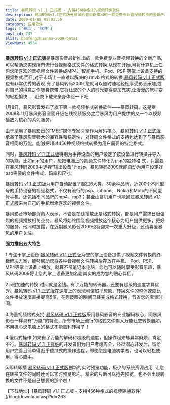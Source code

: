 ```yaml
---
title: 暴风转码 v1.1 正式版 - 支持456种格式的视频转换软件
description: 暴风转码v1.1正式版是暴风影音最新推出的一款免费专业音视频转换的全新产品,可以帮助您实现所有流行音视频格式文件的格式转换.从现在开始,可将计算机上任何您所喜欢的音视频文件转换成MP4、智能手机、iPod、PSP等掌上设备支持的视频格式.而且,对于市场上一直难以解决的rmvb格式的转换,暴风转码v1.1正式版也有非常优秀的表现.有了暴风转码2009,您就可以随时随地轻松享受影音乐趣,或将自己的得意之作随身携带,它将让您的个人的时光变得更加充实,让漫漫的旅程变的轻松愉快……赶快下载来亲身体验一下吧.1月8日，暴风影音发布了旗下第一款视频格式转换软件——暴风转码。这是继2008年11月暴风影音全面升级在线视频服务之后暴风为用户提供的又一个以视频播放为核心的系列服务。
date: 2009-01-09 09:03:56
category: 应用软件
tags: ['暴风', '软件']
post_id: 747
alias: baofengzhuanma-2009-beta1
ViewNums: 4534
---
```


[**暴风转码 v1.1 正式版**](/blog/baofengzhuanma-2009-beta1)是暴风影音最新推出的一款免费专业音视频转换的全新产品,可以帮助您实现所有流行音视频格式文件的格式转换.从现在开始,可将计算机上任何您所喜欢的音视频文件转换成MP4、智能手机、iPod、PSP 等掌上设备支持的视频格式.而且,对于市场上一直难以解决的 rmvb 格式的转换,[暴风转码 v1.1 正式版](/blog/baofengzhuanma-2009-beta1)也有非常优秀的表现.有了暴风转码2009,您就可以随时随地轻松享受影音乐趣,或将自己的得意之作随身携带,它将让您的个人的时光变得更加充实,让漫漫的旅程变的轻松愉快……赶快下载来亲身体验一下吧.

1月8日，暴风影音发布了旗下第一款视频格式转换软件——暴风转码。这是继2008年11月暴风影音全面升级在线视频服务之后暴风为用户提供的又一个以视频播放为核心的系列服务。

由于采用了暴风影音的“MEE”媒体专家引擎作为解码核心，[暴风转码 v1.1 正式版](/blog/baofengzhuanma-2009-beta1)承袭了暴风影音强大的兼容性和稳定性，对转码文件格式的支持也达到了与暴风影音相同的万能，能够把超过456种视频格式转换为用户需要的特定格式。

同时，[暴风转码 v1.1 正式版](/blog/baofengzhuanma-2009-beta1)特别为手持设备的用户设定了按设备进行转换并导入的功能，比如psp的用户，想把电脑上的视频文件转化为psp的独特格 式，只需要在暴风转码2009中选择“输出设备”为psp，暴风转码2009就能自动为用户设定好psp需要的文件格式、码率和尺寸。

[暴风转码 v1.1 正式版](/blog/baofengzhuanma-2009-beta1)为用户自动配置了超过6大类、30余种品牌，近200个不同型号的手持设备的视频格式，不仅有流行的psp、iphone、 Nokia和Moto的不同型号手机，还包括不同品牌的mp4、mp3；甚至山寨机用户也能通过[暴风转码 v1.1 正式版](/blog/baofengzhuanma-2009-beta1)来为自己的手机增添喜欢的视频文件。

暴风影音市场部负责人表示，不管是在线播放还是格式转换，都是用户需求日趋强烈的视频播放相关业务，暴风将始终围绕视频播放这个核心为用户提供更多，更好的服务。他同时披露，在近期暴风影音2009也将迎来一次重大升级，还请喜爱暴风的用户关注。

**强力推出五大特色**

1.专注于掌上设备
[暴风转码 v1.1 正式版](/blog/baofengzhuanma-2009-beta1)为您的掌上设备提供了视频文件转换的终极解决方案，能够帮助您将各种音视频文件转换后存放在手机、iPod、PSP、MP4等掌上设备上播放。就算不带笔记本电脑，您也可以随时享受影音乐趣，暴风转码2009将让您的掌上设备更加名副其实的成为您的贴心伴侣。

2.5倍加速的转换
时间就是金钱。有了万能的转码器，还要有超级的速度才算优秀。[暴风转码 v1.1 正式版](/blog/baofengzhuanma-2009-beta1)在速度上的表现可谓超乎想象，转换文件的整体速度比文件播放速度直接提高5倍，在您眨眼的瞬间已经完成格式转换，节省您的宝贵时间。

3.海量视频格式支持
[暴风转码 v1.1 正式版](/blog/baofengzhuanma-2009-beta1)采用暴风影音的专业解码核心，同暴风影音一样具有“万能”的特点，所有市场上流行的格式文件输入万能让您转换自如，不用担心您电脑上的格式不能顺利转换了！

4.傻瓜式操作
如果有了万能的解码和超级的速度，但操作起来却异常麻烦，肯定不行。[暴风转码 v1.1 正式版](/blog/baofengzhuanma-2009-beta1)的开发者们为用户考虑周全，经过潜心开发后，留给用户完善且简单得近乎傻瓜式的操作流程，即使您是电脑初学者，也可以轻松使用、得心应手。

5.即转即播
[暴风转码 v1.1 正式版](/blog/baofengzhuanma-2009-beta1)创新的实时预览功能，极少的系统资源占用, 让您在转换文件的同时还可以实时预览影片。精彩的片断可以抢先预览，也不会出现转换的文件不是自己想要的那个啦！

【下载地址】[暴风转码 v1.1 正式版 - 支持456种格式的视频转换软件](/blog/download.asp?id=263

